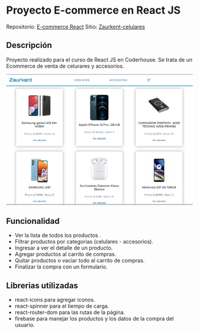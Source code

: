 # Proyecto E-commerce en React JS

Repositorio: [E-commerce React](https://github.com/DelCampoFabian/Proyecto-Ecommerce-React) 
Sitio: [Zaurkent-celulares](https://zaurkentcelulares.netlify.app/)

## Descripción 

Proyecto realizado para el curso de React JS en Coderhouse. Se trata de un Ecommerce de venta de celurares y accesorios.

![](./public/proyecto.png)

## Funcionalidad

- Ver la lista de todos los productos .
- Filtrar productos por categorias (celulares - accesorios).
- Ingresar a ver el detalle de un producto.
- Agregar productos al carrito de compras.
- Quitar productos o vaciar todo al carrito de compras.
- Finalizar la compra con un formulario.


## Librerias utilizadas

- react-icons para agregar iconos.
- react-spinner para el tiempo de carga.
- react-router-dom para las rutas de la página.
- firebase para manejar los productos y los datos de la compra del usuario.




